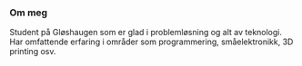 ### Om meg
Student på Gløshaugen som er glad i problemløsning og alt av teknologi. Har omfattende erfaring i 
områder som programmering, småelektronikk, 3D printing osv.
